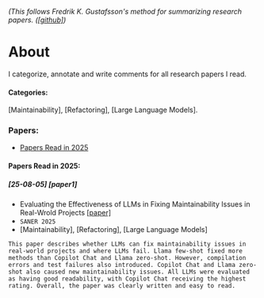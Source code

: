 _(This follows Fredrik K. Gustafsson's method for summarizing research papers. ([[github]](https://github.com/fregu856/papers))_

# About
I categorize, annotate and write comments for all research papers I read.

#### Categories:
[Maintainability], [Refactoring], [Large Language Models].

### Papers:
- [Papers Read in 2025](#papers-read-in-2025)

#### Papers Read in 2025:

##### [25-08-05] [paper1]
- Evaluating the Effectiveness of LLMs in Fixing Maintainability Issues in Real-Wrold Projects [[paper]](https://arxiv.org/abs/2502.02368)
- `SANER 2025`
- [Maintainability], [Refactoring], [Large Language Models]
```
This paper describes whether LLMs can fix maintainability issues in real-world projects and where LLMs fail. Llama few-shot fixed more methods than Copilot Chat and Llama zero-shot. However, compilation errors and test failures also introduced. Copilot Chat and Llama zero-shot also caused new maintainability issues. All LLMs were evaluated as having good readability, with Copilot Chat receiving the highest rating. Overall, the paper was clearly written and easy to read.
```
